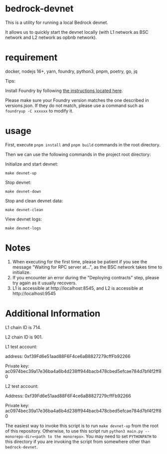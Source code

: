 # bedrock-devnet

This is a utility for running a local Bedrock devnet.

It allows us to quickly start the devnet locally (with L1 network as BSC network and L2 network as opbnb network).

# requirement

docker, nodejs 16+, yarn, foundry, python3, pnpm, poetry, go, jq

Tips:

Install Foundry by following [the instructions located here](https://getfoundry.sh/).

Please make sure your Foundry version matches the one described in versions.json.
If they do not match, please use a command such as `foundryup -C xxxxxx` to modify it.

# usage
First, execute `pnpm install` and `pnpm build` commands in the root directory.

Then we can use the following commands in the project root directory:

Initialize and start devnet:

```
make devnet-up

```

Stop devnet:

```
make devnet-down

```

Stop and clean devnet data:

```
make devnet-clean

```

View devnet logs:

```
make devnet-logs

```

# Notes
1. When executing for the first time, please be patient if you see the message "Waiting for RPC server at...", as the BSC network takes time to initialize.
2. If you encounter an error during the "Deploying contracts" step, please try again as it usually recovers.
3. L1 is accessible at http://localhost:8545, and L2 is accessible at http://localhost:9545

# Additional Information
L1 chain ID is 714.

L2 chain ID is 901.

L1 test account:

address: 0xf39Fd6e51aad88F6F4ce6aB8827279cffFb92266

Private key: ac0974bec39a17e36ba4a6b4d238ff944bacb478cbed5efcae784d7bf4f2ff80

L2 test account:

Address: 0xf39Fd6e51aad88F6F4ce6aB8827279cffFb92266

Private key: ac0974bec39a17e36ba4a6b4d238ff944bacb478cbed5efcae784d7bf4f2ff80

The easiest way to invoke this script is to run `make devnet-up` from the root of this repository. Otherwise, to use this script run `python3 main.py --monorepo-dir=<path to the monorepo>`. You may need to set `PYTHONPATH` to this directory if you are invoking the script from somewhere other than `bedrock-devnet`.
